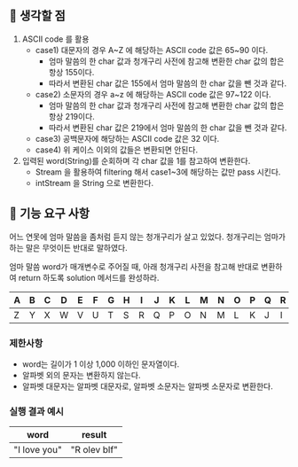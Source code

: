 ## 👀 생각할 점

1. ASCII code 를 활용
   + case1) 대문자의 경우 A~Z 에 해당하는 ASCII code 값은 65~90 이다.
      + 엄마 말씀의 한 char 값과 청개구리 사전에 참고해 변환한 char 값의 합은 항상 155이다.
      + 따라서 변환된 char 값은 155에서 엄마 말씀의 한 char 값을 뺀 것과 같다.
   + case2) 소문자의 경우 a~z 에 해당하는 ASCII code 값은 97~122 이다.
      + 엄마 말씀의 한 char 값과 청개구리 사전에 참고해 변환한 char 값의 합은 항상 219이다.
      + 따라서 변환된 char 값은 219에서 엄마 말씀의 한 char 값을 뺀 것과 같다.
   + case3) 공백문자에 해당하는 ASCII code 값은 32 이다.
   + case4) 위 케이스 이외의 값들은 변환되면 안된다.
2. 입력된 word(String)를 순회하며 각 char 값을 1를 참고하여 변환한다.
   + Stream 을 활용하여 filtering 해서 case1~3에 해당하는 값만 pass 시킨다.
   + intStream 을 String 으로 변환한다.


## 🚀 기능 요구 사항

어느 연못에 엄마 말씀을 좀처럼 듣지 않는 청개구리가 살고 있었다. 청개구리는 엄마가 하는 말은 무엇이든 반대로 말하였다.

엄마 말씀 word가 매개변수로 주어질 때, 아래 청개구리 사전을 참고해 반대로 변환하여 return 하도록 solution 메서드를 완성하라.

| A | B | C | D | E | F | G | H | I | J | K | L | M | N | O | P | Q | R | S | T | U | V | W | X | Y | Z |
| --- | --- | --- | --- | --- | --- | --- | --- | --- | --- | --- | --- | --- | --- | --- | --- | --- | --- | --- | --- | --- | --- | --- | --- | --- | --- |
| Z | Y | X | W | V | U | T | S | R | Q | P | O | N | M | L | K | J | I | H | G | F | E | D | C | B | A |

### 제한사항

- word는 길이가 1 이상 1,000 이하인 문자열이다.
- 알파벳 외의 문자는 변환하지 않는다.
- 알파벳 대문자는 알파벳 대문자로, 알파벳 소문자는 알파벳 소문자로 변환한다.

### 실행 결과 예시

| word | result |
| --- | --- |
| "I love you" | "R olev blf" |

